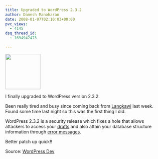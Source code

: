 ```yaml
---
title: Upgraded to WordPress 2.3.2
author: Danesh Manoharan
date: 2008-01-07T02:10:03+00:00
pvc_views:
  - 4145
dsq_thread_id:
  - 1694942473

---
```

<img loading="lazy" src="http://img212.imageshack.us/img212/1458/wp20squarebuttonhm5.gif" height="112" width="112" />

I finally upgraded to WordPress version 2.3.2.

Been really tired and busy since coming back from [Langkawi][1] last week. Found some time last night so this was the first thing I did.

WordPress 2.3.2 is a security release which fixes a hole that allows attackers to access your [drafts][2] and also attain your database structure information through [error messages][3].

Better patch up quick!!

Source: [WordPress Dev][4]

 [1]: /posts/yearly-pilgrimage/
 [2]: http://trac.wordpress.org/ticket/5487
 [3]: http://trac.wordpress.org/ticket/5473
 [4]: http://wordpress.org/development/2007/12/wordpress-232/